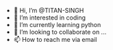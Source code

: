 - 👋 Hi, I’m @TITAN-SINGH
- 👀 I’m interested in coding
- 🌱 I’m currently learning python
- 💞️ I’m looking to collaborate on ...
- 📫 How to reach me via email

<!---
TITAN-SINGH/TITAN-SINGH is a ✨ special ✨ repository because its `README.md` (this file) appears on your GitHub profile.
You can click the Preview link to take a look at your changes.
--->
